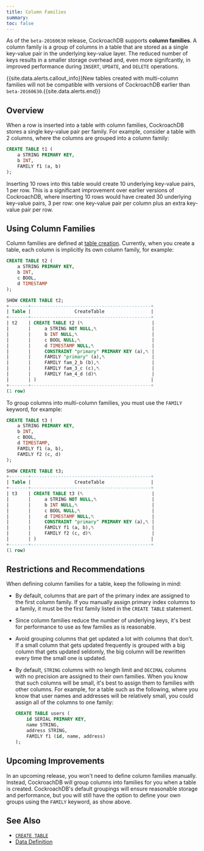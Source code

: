 ```yaml
---
title: Column Families
summary: 
toc: false
---
```


As of the `beta-20160630` release, CockroachDB supports **column families**. A column family is a group of columns in a table that are stored as a single key-value pair in the underlying key-value layer. The reduced number of keys results in a smaller storage overhead and, even more signifcantly, in improved performance during `INSERT`, `UPDATE`, and `DELETE` operations.

{{site.data.alerts.callout_info}}New tables created with multi-column families will not be compatible with versions of CockroachDB earlier than <code>beta-20160630</code>.{{site.data.alerts.end}}

<div id="toc"></div>

## Overview

When a row is inserted into a table with column families, CockroachDB stores a single key-value pair per family. For example, consider a table with 2 columns, where the columns are grouped into a column family:

~~~ sql
CREATE TABLE t1 (
    a STRING PRIMARY KEY, 
    b INT,
    FAMILY f1 (a, b) 
);
~~~

Inserting 10 rows into this table would create 10 underlying key-value pairs, 1 per row. This is a significant improvement over earlier versions of CockroachDB, where inserting 10 rows would have created 30 underlying key-value pairs, 3 per row: one key-value pair per column plus an extra key-value pair per row.  

## Using Column Families

Column families are defined at [table creation](create-table.html). Currently, when you create a table, each column is implicitly its own column family, for example:

~~~ sql
CREATE TABLE t2 (
    a STRING PRIMARY KEY, 
    b INT,
    c BOOL,
    d TIMESTAMP
);

SHOW CREATE TABLE t2;
+-------+--------------------------------------------+
| Table |                CreateTable                 |
+-------+--------------------------------------------+
| t2    | CREATE TABLE t2 (␤                         |
|       |     a STRING NOT NULL,␤                    |
|       |     b INT NULL,␤                           |
|       |     c BOOL NULL,␤                          |
|       |     d TIMESTAMP NULL,␤                     |
|       |     CONSTRAINT "primary" PRIMARY KEY (a),␤ |
|       |     FAMILY "primary" (a),␤                 |
|       |     FAMILY fam_2_b (b),␤                   |
|       |     FAMILY fam_3_c (c),␤                   |
|       |     FAMILY fam_4_d (d)␤                    |
|       | )                                          |
+-------+--------------------------------------------+
(1 row)
~~~

To group columns into multi-column families, you must use the `FAMILY` keyword, for example:

~~~ sql
CREATE TABLE t3 (
    a STRING PRIMARY KEY, 
    b INT,
    c BOOL,
    d TIMESTAMP,
    FAMILY f1 (a, b),
    FAMILY f2 (c, d)
);

SHOW CREATE TABLE t3;
+-------+--------------------------------------------+
| Table |                CreateTable                 |
+-------+--------------------------------------------+
| t3    | CREATE TABLE t3 (␤                         |
|       |     a STRING NOT NULL,␤                    |
|       |     b INT NULL,␤                           |
|       |     c BOOL NULL,␤                          |
|       |     d TIMESTAMP NULL,␤                     |
|       |     CONSTRAINT "primary" PRIMARY KEY (a),␤ |
|       |     FAMILY f1 (a, b),␤                     |
|       |     FAMILY f2 (c, d)␤                      |
|       | )                                          |
+-------+--------------------------------------------+
(1 row)
~~~

## Restrictions and Recommendations

When defining column families for a table, keep the following in mind:

-   By default, columns that are part of the primary index are assigned to the first column family. If you manually assign primary index columns to a family, it must be the first family listed in the `CREATE TABLE` statement.  

- Since column families reduce the number of underlying keys, it's best for performance to use as few families as is reasonable.

- Avoid grouping columns that get updated a lot with columns that don't. If a small column that gets updated frequently is grouped with a big column that gets updated seldomly, the big column will be rewritten every time the small one is updated.  

-   By default, `STRING` columns with no length limit and `DECIMAL` columns with no precision are assigned to their own families. When you know that such columns will be small, it's best to assign them to families with other columns. For example, for a table such as the following, where you know that user names and addresses will be relatively small, you could assign all of the columns to one family: 

    ~~~ sql
    CREATE TABLE users (
        id SERIAL PRIMARY KEY, 
        name STRING, 
        address STRING, 
        FAMILY f1 (id, name, address)
    );
    ~~~

## Upcoming Improvements

In an upcoming release, you won't need to define column families manually. Instead, CockroachDB will group columns into families for you when a table is created. CockroachDB's default groupings will ensure reasonable storage and performance, but you will still have the option to define your own groups using the `FAMILY` keyword, as show above. 

## See Also

- [`CREATE TABLE`](create-table.html)
- [Data Definition](data-definition.html)
